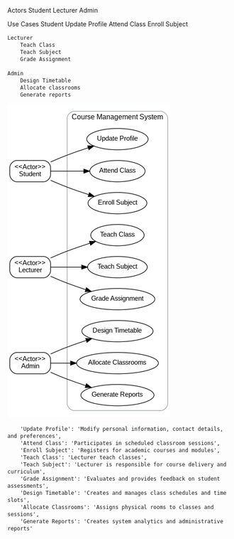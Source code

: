 Actors
    Student
    Lecturer
    Admin

Use Cases
    Student 
        Update Profile
        Attend Class
        Enroll Subject
        
    
    Lecturer
        Teach Class
        Teach Subject
        Grade Assignment

    Admin
        Design Timetable
        Allocate classrooms
        Generate reports


![alt text](use_case_diagram.png)



        'Update Profile': 'Modify personal information, contact details, and preferences',
        'Attend Class': 'Participates in scheduled classroom sessions',
        'Enroll Subject': 'Registers for academic courses and modules',
        'Teach Class': 'Lecturer teach classes',
        'Teach Subject': 'Lecturer is responsible for course delivery and curriculum',
        'Grade Assignment': 'Evaluates and provides feedback on student assessments',
        'Design Timetable': 'Creates and manages class schedules and time slots',
        'Allocate Classrooms': 'Assigns physical rooms to classes and sessions',
        'Generate Reports': 'Creates system analytics and administrative reports'